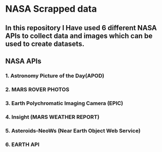 # NASA Scrapped data
## In this repository I Have used 6 different NASA APIs to collect data and images which can be used to create datasets.
## NASA APIs
### 1. Astronomy Picture of the Day(APOD)
### 2. MARS ROVER PHOTOS
### 3. Earth Polychromatic Imaging Camera (EPIC) 
### 4. Insight (MARS WEATHER REPORT)
### 5. Asteroids-NeoWs (Near Earth Object Web Service)
### 6. EARTH API
